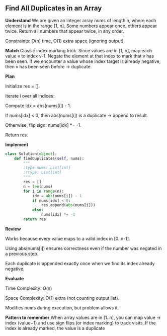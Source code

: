 ## Find All Duplicates in an Array
**Understand**
We are given an integer array nums of length n, where each element is in the range [1, n]. Some numbers appear once, others appear twice. Return all numbers that appear twice, in any order.

Constraints: O(n) time, O(1) extra space (ignoring output).

**Match**
Classic index marking trick. Since values are in [1, n], map each value v to index v-1. Negate the element at that index to mark that v has been seen. If we encounter a value whose index target is already negative, then v has been seen before → duplicate.

**Plan**

Initialize res = [].

Iterate i over all indices:

Compute idx = abs(nums[i]) - 1.

If nums[idx] < 0, then abs(nums[i]) is a duplicate → append to result.

Otherwise, flip sign: nums[idx] *= -1.

Return res.

**Implement**
```py
class Solution(object):
    def findDuplicates(self, nums):
        """
        :type nums: List[int]
        :rtype: List[int]
        """
        res = []
        n = len(nums)
        for i in range(n):
            idx = abs(nums[i]) - 1
            if nums[idx] < 0:
                res.append(abs(nums[i]))
            else:
                nums[idx] *= -1
        return res
```
**Review**

Works because every value maps to a valid index in [0..n-1].

Using abs(nums[i]) ensures correctness even if the number was negated in a previous step.

Each duplicate is appended exactly once when we find its index already negative.

**Evaluate**

Time Complexity: O(n)

Space Complexity: O(1) extra (not counting output list).

Modifies nums during execution, but problem allows it.

**Pattern to remember**
When array values are in [1..n], you can map value → index (value−1) and use sign flips (or index marking) to track visits. If the index is already marked, the value is a duplicate